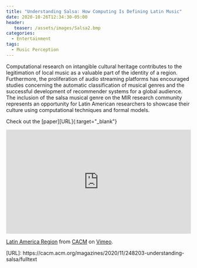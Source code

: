 ```yaml
---
title: "Understanding Salsa: How Computing Is Defining Latin Music"
date: 2020-10-26T12:34:30-05:00
header:
   teaser: /assets/images/Salsa2.bmp
categories:
  - Entertainment
tags:
  - Music Perception
---
```


Computational research on intangible cultural heritage contributes to the legitimation of 
local music as a valuable part of the identity of a region. Furthermore, the proliferation 
of audio streaming platforms has encouraged studies concerning the automatic classification 
of musical genres and the successful development of recommender systems for a global audience. 
The inclusion of the salsa musical genre on the MIR research community represents an opportunity 
for Latin American researchers to showcase their culture using computational techniques and formal models.

Check out the [paper][URL]{:target="_blank"} 

<div style="padding:56.25% 0 0 0;position:relative;"><iframe src="https://player.vimeo.com/video/460585948" style="position:absolute;top:0;left:0;width:100%;height:100%;" frameborder="0" allow="autoplay; fullscreen" allowfullscreen></iframe></div><script src="https://player.vimeo.com/api/player.js"></script>
<p><a href="https://vimeo.com/460585948">Latin America Region</a> from <a href="https://vimeo.com/user4730653">CACM</a> on <a href="https://vimeo.com">Vimeo</a>.</p>
[URL]: https://cacm.acm.org/magazines/2020/11/248203-understanding-salsa/fulltext


